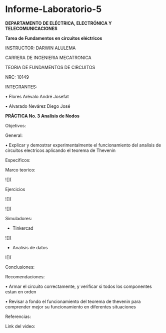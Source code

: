 # Informe-Laboratorio-5

**DEPARTAMENTO DE ELÉCTRICA, ELECTRÓNICA Y TELECOMUNICACIONES**

**Tarea de Fundamentos en circuitos eléctricos**

INSTRUCTOR: DARWIN ALULEMA

CARRERA DE INGENIERIA MECATRONICA

TEORIA DE FUNDAMENTOS DE CIRCUITOS

NRC: 10149

INTEGRANTES:

• Flores Arévalo André Josefat

• Alvarado Nevárez Diego José

**PRÁCTICA No. 3 Analisis de Nodos**

Objetivos:

General:

•	Explicar y demostrar experimentalmente el funcionamiento del analisis de circuitos electricos aplicando el teorema de Thevenin

Especificos:



Marco teorico:

![](

Ejercicios

![](

![](

Simuladores:

- Tinkercad

![](

- Analisis de datos

![](

Conclusiones:


Recomendaciones:

•	Armar el circuito correctamente, y verificar si todos los componentes estan en orden

•	Revisar a fondo el funcionamiento del teorema de thevenin para comprender mejor su funcionamiento en diferentes situaciones

Referencias:



Link del video:
